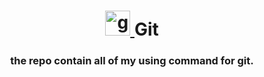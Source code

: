 <h1 align="center"><a href="https://git-scm.com/" target="_blank"> <img src="https://www.vectorlogo.zone/logos/git-scm/git-scm-icon.svg" alt="git" width="40" height="40"/> </a>Git</h1>
<h3 align="center">the repo contain all of my using command for git.</h3>
